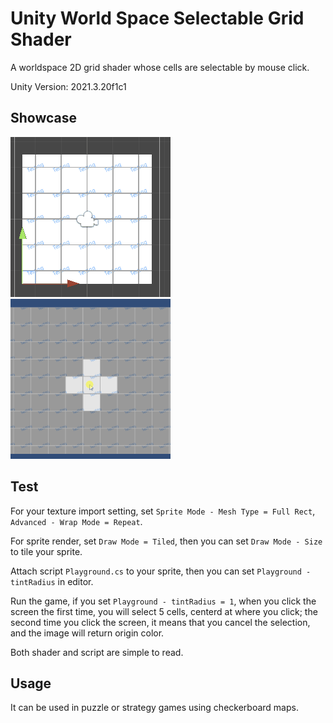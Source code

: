 # Unity World Space Selectable Grid Shader

A worldspace 2D grid shader whose cells are selectable by mouse click.

Unity Version: 2021.3.20f1c1

## Showcase

<img title = "world_space_grid" src = "./Showcase/world_space_grid.gif" width="256">

<img title = "click_pos" src = "./Showcase/click_pos.gif" width="256">

## Test

For your texture import setting, set `Sprite Mode - Mesh Type = Full Rect`, `Advanced - Wrap Mode = Repeat`.

For sprite render, set `Draw Mode = Tiled`, then you can set `Draw Mode - Size` to tile your sprite.

Attach script `Playground.cs` to your sprite, then you can set `Playground - tintRadius` in editor.

Run the game, if you set `Playground - tintRadius = 1`, when you click the screen the first time, you will select 5 cells, centerd at where you click; the second time you click the screen, it means that you cancel the selection, and the image will return origin color.

Both shader and script are simple to read.

## Usage

It can be used in puzzle or strategy games using checkerboard maps.
